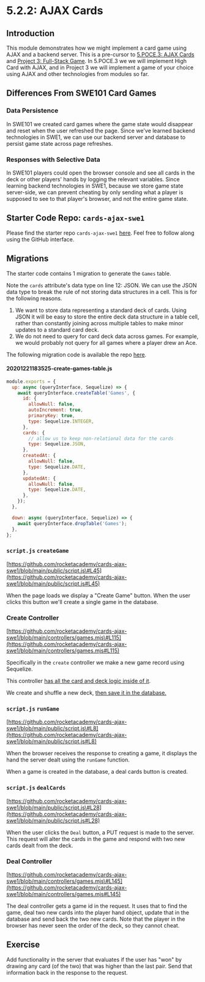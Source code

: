 # 5.2.2: AJAX Cards

## Introduction

This module demonstrates how we might implement a card game using AJAX and a backend server. This is a pre-cursor to [5.POCE.3: AJAX Cards](../5.poce-post-class-exercises/5.poce.3-ajax-cards.md) and [Project 3: Full-Stack Game](../../projects/project-3-full-stack-game.md). In 5.POCE.3 we we will implement High Card with AJAX, and in Project 3 we will implement a game of your choice using AJAX and other technologies from modules so far.

## Differences From SWE101 Card Games

### Data Persistence

In SWE101 we created card games where the game state would disappear and reset when the user refreshed the page. Since we've learned backend technologies in SWE1, we can use our backend server and database to persist game state across page refreshes. 

### Responses with Selective Data

In SWE101 players could open the browser console and see all cards in the deck or other players' hands by logging the relevant variables. Since learning backend technologies in SWE1, because we store game state server-side, we can prevent cheating by only sending what a player is supposed to see to that player's browser, and not the entire game state.

## Starter Code Repo: `cards-ajax-swe1`

Please find the starter repo `cards-ajax-swe1` [here](https://github.com/rocketacademy/cards-ajax-swe1). Feel free to follow along using the GitHub interface.

## Migrations

The starter code contains 1 migration to generate the `Games` table.

Note the `cards` attribute's data type on line 12: JSON. We can use the JSON data type to break the rule of not storing data structures in a cell. This is for the following reasons.

1. We want to store data representing a standard deck of cards. Using JSON it will be easy to store the entire deck data structure in a table cell, rather than constantly joining across multiple tables to make minor updates to a standard card deck.
2. We do not need to query for card deck data across games. For example, we would probably not query for all games where a player drew an Ace.

The following migration code is available the repo [here](https://github.com/rocketacademy/cards-ajax-swe1/blob/main/migrations/20201221183525-create-games-table.js#L12).

#### **20201221183525-create-games-table.js** 

```javascript
module.exports = {
  up: async (queryInterface, Sequelize) => {
    await queryInterface.createTable('Games', {
      id: {
        allowNull: false,
        autoIncrement: true,
        primaryKey: true,
        type: Sequelize.INTEGER,
      },
      cards: {
        // allow us to keep non-relational data for the cards
        type: Sequelize.JSON,
      },
      createdAt: {
        allowNull: false,
        type: Sequelize.DATE,
      },
      updatedAt: {
        allowNull: false,
        type: Sequelize.DATE,
      },
    });
  },

  down: async (queryInterface, Sequelize) => {
    await queryInterface.dropTable('Games');
  },
};
```

### `script.js`  `createGame`

[https://github.com/rocketacademy/cards-ajax-swe1/blob/main/public/script.js\#L45](https://github.com/rocketacademy/cards-ajax-swe1/blob/main/public/script.js#L45)

When the page loads we display a "Create Game" button. When the user clicks this button we'll create a single game in the database.

### Create Controller

[https://github.com/rocketacademy/cards-ajax-swe1/blob/main/controllers/games.mjs\#L115](https://github.com/rocketacademy/cards-ajax-swe1/blob/main/controllers/games.mjs#L115)

Specifically in the `create` controller we make a new game record using Sequelize.

This controller [has all the card and deck logic inside of it](https://github.com/rocketacademy/cards-ajax-swe1/blob/main/controllers/games.mjs#L7).

We create and shuffle a new deck, [then save it in the database.](https://github.com/rocketacademy/cards-ajax-swe1/blob/main/controllers/games.mjs#L129)

### `script.js` `runGame`

[https://github.com/rocketacademy/cards-ajax-swe1/blob/main/public/script.js\#L8](https://github.com/rocketacademy/cards-ajax-swe1/blob/main/public/script.js#L8)

When the browser receives the response to creating a game, it displays the hand the server dealt using the `runGame` function.

When a game is created in the database, a deal cards button is created.

### `script.js` `dealCards`

[https://github.com/rocketacademy/cards-ajax-swe1/blob/main/public/script.js\#L28](https://github.com/rocketacademy/cards-ajax-swe1/blob/main/public/script.js#L28)

When the user clicks the `Deal` button, a PUT request is made to the server. This request will alter the cards in the game and respond with two new cards dealt from the deck.

### Deal Controller

[https://github.com/rocketacademy/cards-ajax-swe1/blob/main/controllers/games.mjs\#L145](https://github.com/rocketacademy/cards-ajax-swe1/blob/main/controllers/games.mjs#L145)

The deal controller gets a game id in the request. It uses that to find the game, deal two new cards into the player hand object, update that in the database and send back the two new cards. Note that the player in the browser has never seen the order of the deck, so they cannot cheat.

## Exercise

Add functionality in the server that evaluates if the user has "won" by drawing any card \(of the two\) that was higher than the last pair. Send that information back in the response to the request.

